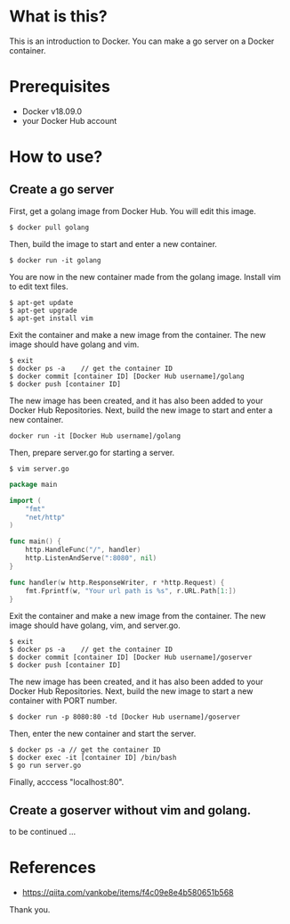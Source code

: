 # What is this?
This is an introduction to Docker.
You can make a go server on a Docker container.

# Prerequisites
 - Docker v18.09.0
 - your Docker Hub account

# How to use?
## Create a go server
First, get a golang image from Docker Hub.
You will edit this image.
```
$ docker pull golang
```
Then, build the image to start and enter a new container.
```
$ docker run -it golang
```
You are now in the new container made from the golang image.
Install vim to edit text files.
```
$ apt-get update
$ apt-get upgrade
$ apt-get install vim
```
Exit the container and make a new image from the container.
The new image should have golang and vim.
```
$ exit
$ docker ps -a    // get the container ID
$ docker commit [container ID] [Docker Hub username]/golang
$ docker push [container ID]
```
The new image has been created, and it has also been added to your Docker Hub Repositories.
Next, build the new image to start and enter a new container.
```
docker run -it [Docker Hub username]/golang
```
Then, prepare server.go for starting a server.
```
$ vim server.go
```
```/go/server.go
package main

import (
	"fmt"
	"net/http"
)

func main() {
	http.HandleFunc("/", handler)
	http.ListenAndServe(":8080", nil)
}

func handler(w http.ResponseWriter, r *http.Request) {
	fmt.Fprintf(w, "Your url path is %s", r.URL.Path[1:])
}
```
Exit the container and make a new image from the container.
The new image should have golang, vim, and server.go.
```
$ exit
$ docker ps -a    // get the container ID
$ docker commit [container ID] [Docker Hub username]/goserver
$ docker push [container ID]
```
The new image has been created, and it has also been added to your Docker Hub Repositories.
Next, build the new image to start a new container with PORT number.
```
$ docker run -p 8080:80 -td [Docker Hub username]/goserver
```
Then, enter the new container and start the server.
```
$ docker ps -a // get the container ID
$ docker exec -it [container ID] /bin/bash
$ go run server.go
```
Finally, acccess "localhost:80".
## Create a goserver without vim and golang.

to be continued ...

# References
 - https://qiita.com/vankobe/items/f4c09e8e4b580651b568

Thank you.

